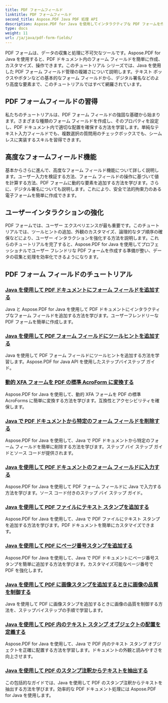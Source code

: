 ```yaml
---
title: PDF フォームフィールド
linktitle: PDF フォームフィールド
second_title: Aspose.PDF Java PDF 処理 API
description: Aspose.PDF for Java を使用してインタラクティブな PDF フォームを作成する方法を学びます。効率的なフォーム フィールド操作のための包括的なチュートリアル。
type: docs
weight: 11
url: /ja/java/pdf-form-fields/
---
```


PDF フォームは、データの収集と処理に不可欠なツールです。Aspose.PDF for Java を使用すると、PDF ドキュメント内のフォーム フィールドを簡単に作成、カスタマイズ、操作できます。このチュートリアル シリーズでは、Java を使用した PDF フォーム フィールド管理の複雑さについて説明します。テキスト ボックスやボタンなどの基本的なフォーム フィールドから、デジタル署名などのより高度な要素まで、このチュートリアルではすべて網羅されています。

## PDF フォームフィールドの習得

私たちのチュートリアルは、PDF フォーム フィールドの強固な基礎から始まります。さまざまな種類のフォーム フィールドを作成し、そのプロパティを設定し、PDF ドキュメント内で適切な配置を確保する方法を学習します。単純なテキスト入力フィールドでも、複数選択の質問用のチェックボックスでも、シームレスに実装するスキルを習得できます。

## 高度なフォームフィールド機能

基本からさらに進んで、高度なフォーム フィールド機能について詳しく説明します。ユーザー入力を検証する方法、フォーム フィールドの操作に基づいて値を計算する方法、PDF フォームに動的な要素を追加する方法を学びます。さらに、デジタル署名についても説明します。これにより、安全で法的拘束力のある電子フォームを簡単に作成できます。

## ユーザーインタラクションの強化

PDF フォームでは、ユーザー エクスペリエンスが最も重要です。このチュートリアルでは、ツールヒントの追加、外観のカスタマイズ、論理的なタブ順序の確保などにより、ユーザー インタラクションを強化する方法を説明します。これらのチュートリアルを完了すると、Aspose.PDF for Java を使用してプロフェッショナルでユーザー フレンドリな PDF フォームを作成する準備が整い、データの収集と処理を効率化できるようになります。

## PDF フォーム フィールドのチュートリアル
### [Java を使用して PDF ドキュメントにフォーム フィールドを追加する](./add-form-field-in-pdf-document-using-java/)
Java と Aspose.PDF for Java を使用して PDF ドキュメントにインタラクティブなフォーム フィールドを追加する方法を学びます。ユーザーフレンドリーな PDF フォームを簡単に作成します。
### [Java を使用して PDF フォーム フィールドにツールヒントを追加する](./add-tooltip-to-pdf-form-field-with-java/)
Java を使用して PDF フォーム フィールドにツールヒントを追加する方法を学習します。Aspose.PDF for Java API を使用したステップバイステップ ガイド。
### [動的 XFA フォームを PDF の標準 AcroForm に変換する](./convert-dynamic-xfa-form-to-standard-acroform-in-pdf/)
Aspose.PDF for Java を使用して、動的 XFA フォームを PDF の標準 AcroForms に簡単に変換する方法を学びます。互換性とアクセシビリティを確保します。
### [Java で PDF ドキュメントから特定のフォーム フィールドを削除する](./delete-particular-form-field-from-pdf-document-in-java/)
Aspose.PDF for Java を使用して、Java で PDF ドキュメントから特定のフォーム フィールドを簡単に削除する方法を学びます。ステップ バイ ステップ ガイドとソース コードが提供されます。
### [Java を使用して PDF ドキュメントのフォーム フィールドに入力する](./fill-form-field-in-pdf-document-with-java/)
Aspose.PDF for Java を使用して PDF フォーム フィールドに Java で入力する方法を学びます。ソース コード付きのステップ バイ ステップ ガイド。
### [Java を使用して PDF ファイルにテキスト スタンプを追加する](./adding-text-stamp-in-pdf-file-using-java/)
Aspose.PDF for Java を使用して、Java で PDF ファイルにテキスト スタンプを追加する方法を学びます。PDF ドキュメントを簡単にカスタマイズできます。
### [Java を使用して PDF にページ番号スタンプを追加する](./add-page-number-stamp-in-pdf-using-java/)
Aspose.PDF for Java を使用して、Java で PDF ドキュメントにページ番号スタンプを簡単に追加する方法を学びます。カスタマイズ可能なページ番号で PDF を強化します。
### [Java を使用して PDF に画像スタンプを追加するときに画像の品質を制御する](./control-image-quality-when-adding-image-stamp-in-pdf-using-java/)
Java を使用して PDF に画像スタンプを追加するときに画像の品質を制御する方法を、ステップバイステップの手順で学習します。
### [Java を使用して PDF 内のテキスト スタンプ オブジェクトの配置を定義する](./define-alignment-for-text-stamp-object-in-pdf-using-java/)
Aspose.PDF for Java を使用して、Java で PDF 内のテキスト スタンプ オブジェクトを正確に配置する方法を学習します。ドキュメントの外観と読みやすさを向上させます。
### [Java を使用して PDF のスタンプ注釈からテキストを抽出する](./extract-text-from-stamp-annotation-in-pdf-using-java/)
この包括的なガイドでは、Java を使用して PDF のスタンプ注釈からテキストを抽出する方法を学びます。効率的な PDF ドキュメント処理には Aspose.PDF for Java を使用します。